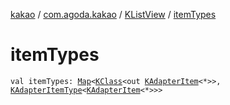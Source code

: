 [kakao](../../index.md) / [com.agoda.kakao](../index.md) / [KListView](index.md) / [itemTypes](./item-types.md)

# itemTypes

`val itemTypes: `[`Map`](https://kotlinlang.org/api/latest/jvm/stdlib/kotlin.collections/-map/index.html)`<`[`KClass`](https://kotlinlang.org/api/latest/jvm/stdlib/kotlin.reflect/-k-class/index.html)`<out `[`KAdapterItem`](../-k-adapter-item/index.md)`<*>>, `[`KAdapterItemType`](../-k-adapter-item-type/index.md)`<`[`KAdapterItem`](../-k-adapter-item/index.md)`<*>>>`